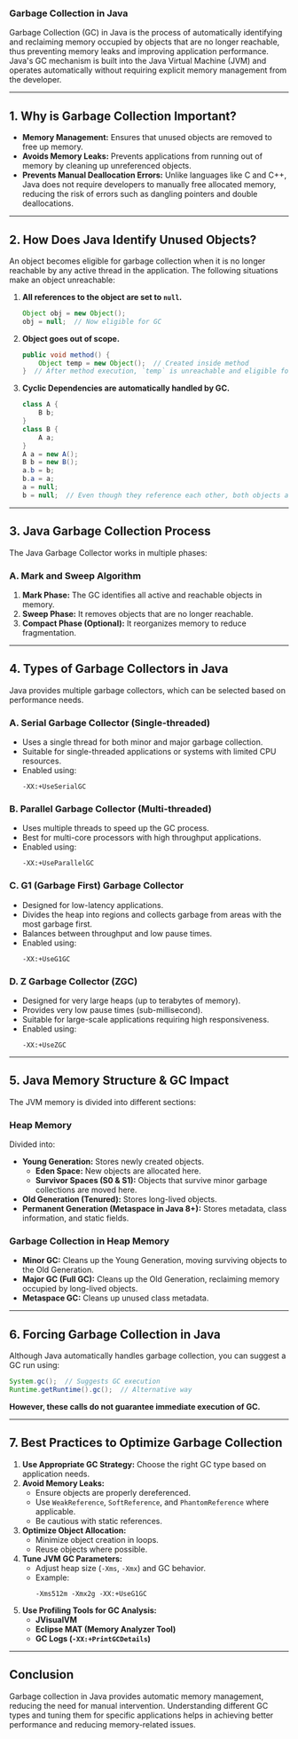 ### **Garbage Collection in Java**

Garbage Collection (GC) in Java is the process of automatically identifying and reclaiming memory occupied by objects that are no longer reachable, thus preventing memory leaks and improving application performance. Java's GC mechanism is built into the Java Virtual Machine (JVM) and operates automatically without requiring explicit memory management from the developer.

---

## **1. Why is Garbage Collection Important?**
- **Memory Management:** Ensures that unused objects are removed to free up memory.
- **Avoids Memory Leaks:** Prevents applications from running out of memory by cleaning up unreferenced objects.
- **Prevents Manual Deallocation Errors:** Unlike languages like C and C++, Java does not require developers to manually free allocated memory, reducing the risk of errors such as dangling pointers and double deallocations.

---

## **2. How Does Java Identify Unused Objects?**
An object becomes eligible for garbage collection when it is no longer reachable by any active thread in the application. The following situations make an object unreachable:

1. **All references to the object are set to `null`.**
   ```java
   Object obj = new Object();
   obj = null;  // Now eligible for GC
   ```

2. **Object goes out of scope.**
   ```java
   public void method() {
       Object temp = new Object();  // Created inside method
   }  // After method execution, `temp` is unreachable and eligible for GC
   ```

3. **Cyclic Dependencies are automatically handled by GC.**
   ```java
   class A {
       B b;
   }
   class B {
       A a;
   }
   A a = new A();
   B b = new B();
   a.b = b;
   b.a = a;
   a = null;
   b = null;  // Even though they reference each other, both objects are unreachable and will be collected
   ```

---

## **3. Java Garbage Collection Process**
The Java Garbage Collector works in multiple phases:

### **A. Mark and Sweep Algorithm**
1. **Mark Phase:** The GC identifies all active and reachable objects in memory.
2. **Sweep Phase:** It removes objects that are no longer reachable.
3. **Compact Phase (Optional):** It reorganizes memory to reduce fragmentation.

---

## **4. Types of Garbage Collectors in Java**
Java provides multiple garbage collectors, which can be selected based on performance needs.

### **A. Serial Garbage Collector (Single-threaded)**
- Uses a single thread for both minor and major garbage collection.
- Suitable for single-threaded applications or systems with limited CPU resources.
- Enabled using:
  ```shell
  -XX:+UseSerialGC
  ```

### **B. Parallel Garbage Collector (Multi-threaded)**
- Uses multiple threads to speed up the GC process.
- Best for multi-core processors with high throughput applications.
- Enabled using:
  ```shell
  -XX:+UseParallelGC
  ```

### **C. G1 (Garbage First) Garbage Collector**
- Designed for low-latency applications.
- Divides the heap into regions and collects garbage from areas with the most garbage first.
- Balances between throughput and low pause times.
- Enabled using:
  ```shell
  -XX:+UseG1GC
  ```

### **D. Z Garbage Collector (ZGC)**
- Designed for very large heaps (up to terabytes of memory).
- Provides very low pause times (sub-millisecond).
- Suitable for large-scale applications requiring high responsiveness.
- Enabled using:
  ```shell
  -XX:+UseZGC
  ```

---

## **5. Java Memory Structure & GC Impact**
The JVM memory is divided into different sections:

### **Heap Memory**
Divided into:
- **Young Generation:** Stores newly created objects.
    - **Eden Space:** New objects are allocated here.
    - **Survivor Spaces (S0 & S1):** Objects that survive minor garbage collections are moved here.
- **Old Generation (Tenured):** Stores long-lived objects.
- **Permanent Generation (Metaspace in Java 8+):** Stores metadata, class information, and static fields.

### **Garbage Collection in Heap Memory**
- **Minor GC:** Cleans up the Young Generation, moving surviving objects to the Old Generation.
- **Major GC (Full GC):** Cleans up the Old Generation, reclaiming memory occupied by long-lived objects.
- **Metaspace GC:** Cleans up unused class metadata.

---

## **6. Forcing Garbage Collection in Java**
Although Java automatically handles garbage collection, you can suggest a GC run using:
```java
System.gc();  // Suggests GC execution
Runtime.getRuntime().gc();  // Alternative way
```
**However, these calls do not guarantee immediate execution of GC.**

---

## **7. Best Practices to Optimize Garbage Collection**
1. **Use Appropriate GC Strategy:** Choose the right GC type based on application needs.
2. **Avoid Memory Leaks:**
    - Ensure objects are properly dereferenced.
    - Use `WeakReference`, `SoftReference`, and `PhantomReference` where applicable.
    - Be cautious with static references.
3. **Optimize Object Allocation:**
    - Minimize object creation in loops.
    - Reuse objects where possible.
4. **Tune JVM GC Parameters:**
    - Adjust heap size (`-Xms`, `-Xmx`) and GC behavior.
    - Example:
      ```shell
      -Xms512m -Xmx2g -XX:+UseG1GC
      ```
5. **Use Profiling Tools for GC Analysis:**
    - **JVisualVM**
    - **Eclipse MAT (Memory Analyzer Tool)**
    - **GC Logs (`-XX:+PrintGCDetails`)**

---

## **Conclusion**
Garbage collection in Java provides automatic memory management, reducing the need for manual intervention. Understanding different GC types and tuning them for specific applications helps in achieving better performance and reducing memory-related issues.